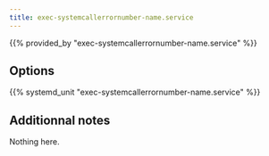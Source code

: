 ```yaml
---
title: exec-systemcallerrornumber-name.service
---
```


{{% provided_by "exec-systemcallerrornumber-name.service" %}}

## Options

{{% systemd_unit "exec-systemcallerrornumber-name.service" %}}

## Additionnal notes

Nothing here.